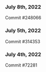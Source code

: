 ### July 8th, 2022

Commit #248066

### July 5th, 2022

Commit #314353


### July 4th, 2022

Commit #72281
